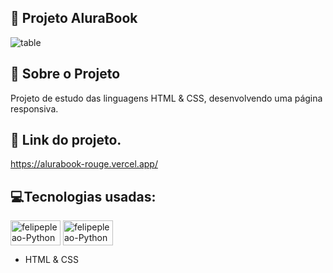 ## 📝 Projeto AluraBook


![table](![alurabook](https://user-images.githubusercontent.com/87910555/187101445-ffcbca5f-14bd-42be-ae38-ea25194fbbf3.png))

## 🧾 Sobre o Projeto
Projeto de estudo das linguagens HTML & CSS, desenvolvendo uma página responsiva.

## 🔗 Link do projeto.
https://alurabook-rouge.vercel.app/

## 💻Tecnologias usadas:
<img align="center" alt="felipepleao-Python" height="40" width="80" src="https://cdn.jsdelivr.net/gh/devicons/devicon/icons/html5/html5-original.svg"> <img align="center" alt="felipepleao-Python" height="40" width="80" src="https://cdn.jsdelivr.net/gh/devicons/devicon/icons/css3/css3-original.svg">
- HTML & CSS
